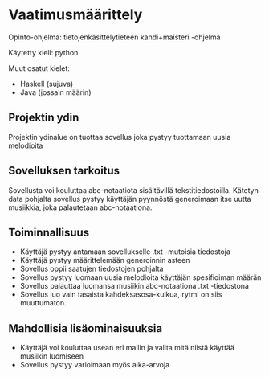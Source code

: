 # Vaatimusmäärittely

Opinto-ohjelma: tietojenkäsittelytieteen kandi+maisteri -ohjelma

Käytetty kieli: python

Muut osatut kielet:
  - Haskell (sujuva)
  - Java (jossain määrin)

## Projektin ydin

Projektin ydinalue on tuottaa sovellus joka pystyy tuottamaan uusia melodioita

## Sovelluksen tarkoitus

Sovellusta voi kouluttaa abc-notaatiota sisältävillä tekstitiedostoilla. Kätetyn data pohjalta sovellus pystyy käyttäjän pyynnöstä generoimaan itse uutta musiikkia, joka palautetaan abc-notaationa.

## Toiminnallisuus

- Käyttäjä pystyy antamaan sovellukselle .txt -mutoisia tiedostoja
- Käyttäjä pystyy määrittelemään generoinnin asteen
- Sovellus oppii saatujen tiedostojen pohjalta
- Sovellus pystyy luomaan uusia melodioita käyttäjän spesifioiman määrän
- Sovellus palauttaa luomansa musiikin abc-notaationa .txt -tiedostona
- Sovellus luo vain tasaista kahdeksasosa-kulkua, rytmi on siis muuttumaton.

## Mahdollisia lisäominaisuuksia

- Käyttäjä voi kouluttaa usean eri mallin ja valita mitä niistä käyttää musiikin luomiseen
- Sovellus pystyy varioimaan myös aika-arvoja
